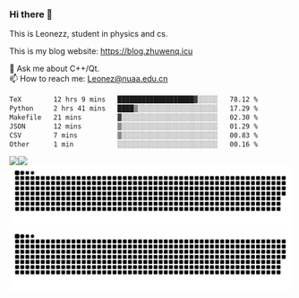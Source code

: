 ### Hi there 👋

<!--
**Leonezz/Leonezz** is a ✨ _special_ ✨ repository because its `README.md` (this file) appears on your GitHub profile.

Here are some ideas to get you started:

-->

This is Leonezz, student in physics and cs.

This is my blog website: https://blog.zhuwenq.icu

💬 Ask me about C++/Qt. \
📫 How to reach me: Leonez@nuaa.edu.cn

<!--START_SECTION:waka-->

```text
TeX        12 hrs 9 mins   ███████████████████▓░░░░░   78.12 %
Python     2 hrs 41 mins   ████▒░░░░░░░░░░░░░░░░░░░░   17.29 %
Makefile   21 mins         ▓░░░░░░░░░░░░░░░░░░░░░░░░   02.30 %
JSON       12 mins         ▒░░░░░░░░░░░░░░░░░░░░░░░░   01.29 %
CSV        7 mins          ▒░░░░░░░░░░░░░░░░░░░░░░░░   00.83 %
Other      1 min           ░░░░░░░░░░░░░░░░░░░░░░░░░   00.16 %
```

<!--END_SECTION:waka-->

<img align="left" src="https://github-readme-stats.vercel.app/api?username=Leonezz&count_private=true&show_icons=true&include_all_commits=true&theme=vue"/>
<img align="left" src="https://github-readme-stats.vercel.app/api/top-langs/?username=Leonezz&hide=TeX&layout=compact&theme=vue"/>

![GitHub Snake Light](https://raw.githubusercontent.com/Leonezz/Leonezz/output/github-contribution-grid-snake-light.svg#gh-light-mode-only)![GitHub Snake dark](https://raw.githubusercontent.com/Leonezz/Leonezz/output/github-contribution-grid-snake-dark.svg#gh-dark-mode-only)
